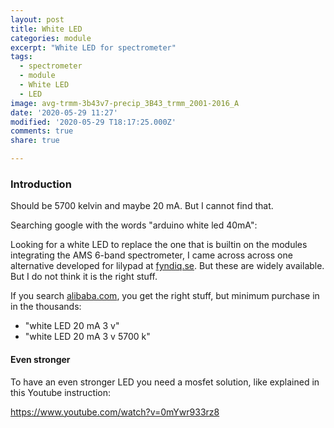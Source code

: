 ```yaml
---
layout: post
title: White LED
categories: module
excerpt: "White LED for spectrometer"
tags:
  - spectrometer
  - module
  - White LED
  - LED
image: avg-trmm-3b43v7-precip_3B43_trmm_2001-2016_A
date: '2020-05-29 11:27'
modified: '2020-05-29 T18:17:25.000Z'
comments: true
share: true

---
```


### Introduction

Should be 5700 kelvin and maybe 20 mA. But I cannot find that.

Searching google with the words "arduino white led 40mA":

Looking for a white LED to replace the one that is builtin on the modules integrating the AMS 6-band spectrometer, I came across across one alternative developed for lilypad at [fyndiq.se](https://fyndiq.se/product/42078820-5pcs-3v-5v-40ma-mini-lilypad-led-smd/?utm_source=shopello_se&utm_medium=cpo&utm_campaign=google%20shopping%20ads&utm_term=installationsmaterial-477&utm_content=CjwKCAjw5cL2BRASEiwAENqAPqrW_ImE_nvzK6-VsUR1KlkAHRSP48AZyok-XnONrZGKEhsDIsUzhxoCpzMQAvD_BwE). But these are widely available. But I do not think it is the right stuff.

If you search [alibaba.com](#), you get the right stuff, but minimum purchase in in the thousands:

- "white LED 20 mA 3 v"
- "white LED 20 mA 3 v 5700 k"

#### Even stronger

To have an even stronger LED you need a mosfet solution, like explained in this Youtube instruction:

https://www.youtube.com/watch?v=0mYwr933rz8
